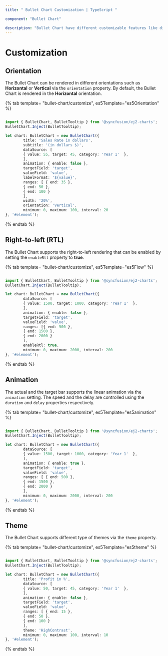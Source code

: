 ```yaml
---
title: " Bullet Chart Customization | TypeScript "

component: "Bullet Chart"

description: "Bullet Chart have different customizable features like different orientation, flow directions and animation features"
---
```

<!-- markdownlint-disable MD036 -->

# Customization

## Orientation

The Bullet Chart can be rendered in different orientations such as **Horizontal** or **Vertical** via the `orientation` property. By default, the Bullet Chart is rendered in the **Horizontal** orientation.

{% tab template= "bullet-chart/customize", es5Template="es5Orientation" %}

```typescript

import { BulletChart, BulletTooltip } from '@syncfusion/ej2-charts';
BulletChart.Inject(BulletTooltip);

let chart: BulletChart = new BulletChart({
        title: 'Sales Rate in dollars',
        subtitle: '(in dollars $)',
        dataSource: [
        { value: 55, target: 45, category: 'Year 1'  },
        ],
        animation: { enable: false },
        targetField: 'target',
        valueField: 'value',
        labelFormat: '${value}',
        ranges: [ { end: 35 },
        { end: 50 },
        { end: 100 }
        ],
        width: '20%',
        orientation: 'Vertical',
        minimum: 0, maximum: 100, interval: 20
}, '#element');

```

{% endtab %}

## Right-to-left (RTL)

The Bullet Chart supports the right-to-left rendering that can be enabled by setting the `enableRtl` property to **true**.

{% tab template= "bullet-chart/customize", es5Template="es5Flow" %}

```typescript

import { BulletChart, BulletTooltip } from '@syncfusion/ej2-charts';
BulletChart.Inject(BulletTooltip);

let chart: BulletChart = new BulletChart({
        dataSource: [
        { value: 1500, target: 1000, category: 'Year 1'  },
        ],
        animation: { enable: false },
        targetField: 'target',
        valueField: 'value',
        ranges: [{ end: 500 },
        { end: 1500 },
        { end: 2000 }
        ],
        enableRtl: true,
        minimum: 0, maximum: 2000, interval: 200
}, '#element');

```

{% endtab %}

## Animation

The actual and the target bar supports the linear animation via the `animation` setting. The speed and the delay are controlled using the `duration` and `delay` properties respectively.

{% tab template= "bullet-chart/customize", es5Template="es5animation" %}

```typescript

import { BulletChart, BulletTooltip } from '@syncfusion/ej2-charts';
BulletChart.Inject(BulletTooltip);

let chart: BulletChart = new BulletChart({
        dataSource: [
        { value: 1500, target: 1000, category: 'Year 1'  },
        ],
        animation: { enable: true },
        targetField: 'target',
        valueField: 'value',
        ranges: [ { end: 500 },
        { end: 1500 },
        { end: 2000 }
        ],
        minimum: 0, maximum: 2000, interval: 200
}, '#element');

```

{% endtab %}

## Theme

The Bullet Chart supports different type of themes via the `theme` property.

{% tab template= "bullet-chart/customize", es5Template="es5theme" %}

```typescript

import { BulletChart, BulletTooltip } from '@syncfusion/ej2-charts';
BulletChart.Inject(BulletTooltip);

let chart: BulletChart = new BulletChart({
        title: 'Profit in %',
        dataSource: [
        { value: 50, target: 45, category: 'Year 1'  },
        ],
        animation: { enable: false },
        targetField: 'target',
        valueField: 'value',
        ranges: [ { end: 15 },
        { end: 50 },
        { end: 100 }
        ],
        theme: 'HighContrast',
        minimum: 0, maximum: 100, interval: 10
}, '#element');

```

{% endtab %}